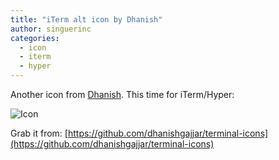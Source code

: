 ```yaml
---
title: "iTerm alt icon by Dhanish"
author: singuerinc
categories:
  - icon
  - iterm
  - hyper
---
```


Another icon from <a href="https://www.dhanishgajjar.com/" target="_blank">Dhanish</a>. This time for iTerm/Hyper:

![Icon](/2017-11-23-iterm-icon-by-dhanishgajjar/dracula.svg)

Grab it from: [https://github.com/dhanishgajjar/terminal-icons](https://github.com/dhanishgajjar/terminal-icons)